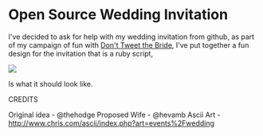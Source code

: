 Open Source Wedding Invitation
==================

I've decided to ask for help with my wedding invitation from github, as part of my campaign of fun with <a href='http://donttweetthebride.com'>Don't Tweet the Bride</a>, I've put together a fun design for the invitation that is a ruby script,

<img src='http://i.imgur.com/X039dnJ.jpg'>

Is what it should look like.

CREDITS

Original idea - @thehodge
Proposed Wife - @hevamb
Ascii Art - http://www.chris.com/ascii/index.php?art=events%2Fwedding
